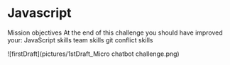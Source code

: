# Javascript
Mission objectives  At the end of this challenge you should have improved your:      JavaScript skills     team skills     git conflict skills

![firstDraft](pictures/1stDraft_Micro chatbot challenge.png)